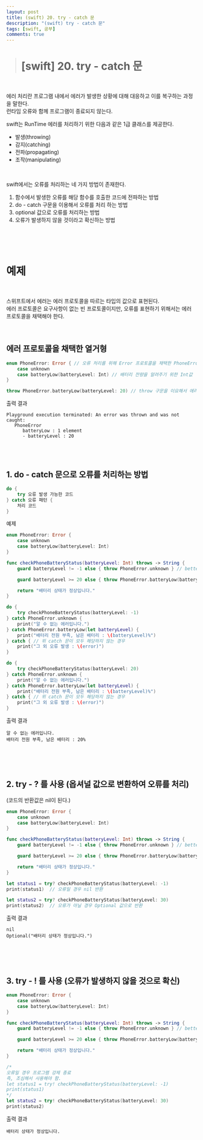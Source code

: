 ```yaml
---
layout: post
title: (swift) 20. try - catch 문
description: "(swift) try - catch 문"
tags: [swift, 공부]
comments: true
---
```


> # [swift] 20. try - catch 문

<br>

에러 처리란 프로그램 내에서 에러가 발생한 상황에 대해 대응하고 이를 복구하는 과정을 말한다.  
런타임 오류와 함께 프로그램이 종료되지 않는다.  

swift는 RunTime 에러를 처리하기 위한 다음과 같은 1급 클래스를 제공한다.
 - 발생(throwing)
 - 감지(catching)
 - 전파(propagating)
 - 조작(manipulating)

<br>

swift에서는 오류를 처리하는 네 가지 방법이 존재한다.
 1. 함수에서 발생한 오류를 해당 함수를 호출한 코드에 전파하는 방법
 2. do - catch 구문을 이용해서 오류를 처리 하는 방법
 3. optional 값으로 오류를 처리하는 방법
 4. 오류가 발생하지 않을 것이라고 확신하는 방법


<br>
<br>
<br>

# 예제

<br>

스위프트에서 에러는 에러 프로토콜을 따르는 타입의 값으로 표현된다.  
에러 프로토콜은 요구사항이 없는 빈 프로토콜이지만, 오류를 표현하기 위해서는 에러 프로토콜을 채택해야 한다.  

<br>

## 에러 프로토콜을 채택한 열거형
``` swift
enum PhoneError: Error { // 오류 처리를 위해 Error 프로토콜을 채택한 PhoneError 열거형
    case unknown
    case batteryLow(batteryLevel: Int) // 배터리 잔량을 알려주기 위한 Int값
}

throw PhoneError.batteryLow(batteryLevel: 20) // throw 구문을 이요해서 에러가 발생할 것 같은 지점에 에러를 던져준다.
```

출력 결과
```
Playground execution terminated: An error was thrown and was not caught:
   PhoneError
      batteryLow : 1 element
      - batteryLevel : 20
```

<br>
<br>

## 1. do - catch 문으로 오류를 처리하는 방법
``` swift
do {
    try 오류 발생 가능한 코드
} catch 오류 패턴 {
    처리 코드
}
```

예제
``` swift
enum PhoneError: Error {
    case unknown
    case batteryLow(batteryLevel: Int)
}

func checkPhoneBatteryStatus(batteryLevel: Int) throws -> String {
    guard batteryLevel != -1 else { throw PhoneError.unknown } // betteryLevel이 1이 아니면 else 구문 실행 (guard문은 false 일 때 실행)

    guard batteryLevel >= 20 else { throw PhoneError.batteryLow(batteryLevel: 20)}

    return "배터리 상태가 정상입니다."
}

do {
    try checkPhoneBatteryStatus(batteryLevel: -1)
} catch PhoneError.unknown {
    print("알 수 없는 에러입니다.")
} catch PhoneError.batteryLow(let batteryLevel) {
    print("배터리 전원 부족, 남은 배터리 : \(batteryLevel)%")
} catch { // 위 catch 문이 모두 해당하지 않는 경우
    print("그 외 오류 발생 : \(error)")
}

do {
    try checkPhoneBatteryStatus(batteryLevel: 20)
} catch PhoneError.unknown {
    print("알 수 없는 에러입니다.")
} catch PhoneError.batteryLow(let batteryLevel) {
    print("배터리 전원 부족, 남은 배터리 : \(batteryLevel)%")
} catch { // 위 catch 문이 모두 해당하지 않는 경우
    print("그 외 오류 발생 : \(error)")
}
```

출력 결과  
```
알 수 없는 에러입니다.
배터리 전원 부족, 남은 배터리 : 20%
```

<br>
<br>
<br>

## 2. try - ? 를 사용 (옵셔널 값으로 변환하여 오류를 처리)
(코드의 반환값은 nil이 된다.)
``` swift
enum PhoneError: Error {
    case unknown
    case batteryLow(batteryLevel: Int)
}

func checkPhoneBatteryStatus(batteryLevel: Int) throws -> String {
    guard batteryLevel != -1 else { throw PhoneError.unknown } // betteryLevel이 1이 아니면 else 구문 실행 (guard문은 false 일 때 실행)

    guard batteryLevel >= 20 else { throw PhoneError.batteryLow(batteryLevel: 20)}

    return "배터리 상태가 정상입니다."
}

let status1 = try? checkPhoneBatteryStatus(batteryLevel: -1)
print(status1)  // 오류일 경우 nil 반환

let status2 = try? checkPhoneBatteryStatus(batteryLevel: 30)
print(status2)  // 오류가 아닐 경우 Optional 값으로 반환
```

출력 결과  
```
nil
Optional("배터리 상태가 정상입니다.")
```

<br>
<br>
<br>

## 3. try - ! 를 사용 (오류가 발생하지 않을 것으로 확신)

``` swift
enum PhoneError: Error {
    case unknown
    case batteryLow(batteryLevel: Int)
}

func checkPhoneBatteryStatus(batteryLevel: Int) throws -> String {
    guard batteryLevel != -1 else { throw PhoneError.unknown } // betteryLevel이 1이 아니면 else 구문 실행 (guard문은 false 일 때 실행)

    guard batteryLevel >= 20 else { throw PhoneError.batteryLow(batteryLevel: 20)}

    return "배터리 상태가 정상입니다."
}

/*
오류일 경우 프로그램 강제 종료
즉, 조심해서 사용해야 함.
let status1 = try! checkPhoneBatteryStatus(batteryLevel: -1)
print(status1)  
*/
let status2 = try! checkPhoneBatteryStatus(batteryLevel: 30)
print(status2)
```

출력 결과  
```
배터리 상태가 정상입니다.
```
